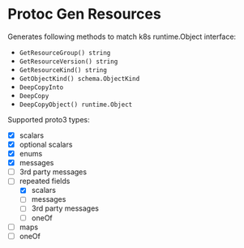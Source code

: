 # Protoc Gen Resources

Generates following methods to match k8s runtime.Object interface:

* `GetResourceGroup() string`
* `GetResourceVersion() string`
* `GetResourceKind() string`
* `GetObjectKind() schema.ObjectKind`
* `DeepCopyInto`
* `DeepCopy`
* `DeepCopyObject() runtime.Object`

Supported proto3 types:

- [x] scalars
- [x] optional scalars
- [x] enums
- [x] messages
- [ ] 3rd party messages
- [ ] repeated fields
    - [x] scalars
    - [ ] messages
    - [ ] 3rd party messages
    - [ ] oneOf
- [ ] maps
- [ ] oneOf